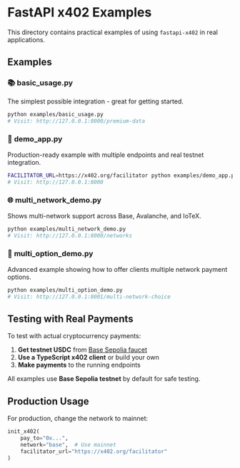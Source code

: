 # FastAPI x402 Examples

This directory contains practical examples of using `fastapi-x402` in real applications.

## Examples

### 📚 **basic_usage.py**
The simplest possible integration - great for getting started.
```bash
python examples/basic_usage.py
# Visit: http://127.0.0.1:8000/premium-data
```

### 🚀 **demo_app.py** 
Production-ready example with multiple endpoints and real testnet integration.
```bash
FACILITATOR_URL=https://x402.org/facilitator python examples/demo_app.py
# Visit: http://127.0.0.1:8000
```

### 🌐 **multi_network_demo.py**
Shows multi-network support across Base, Avalanche, and IoTeX.
```bash
python examples/multi_network_demo.py
# Visit: http://127.0.0.1:8000/networks
```

### 🎯 **multi_option_demo.py**
Advanced example showing how to offer clients multiple network payment options.
```bash
python examples/multi_option_demo.py
# Visit: http://127.0.0.1:8001/multi-network-choice
```

## Testing with Real Payments

To test with actual cryptocurrency payments:

1. **Get testnet USDC** from [Base Sepolia faucet](https://faucet.quicknode.com/base/sepolia)
2. **Use a TypeScript x402 client** or build your own
3. **Make payments** to the running endpoints

All examples use **Base Sepolia testnet** by default for safe testing.

## Production Usage

For production, change the network to mainnet:
```python
init_x402(
    pay_to="0x...",
    network="base",  # Use mainnet
    facilitator_url="https://x402.org/facilitator"
)
```
